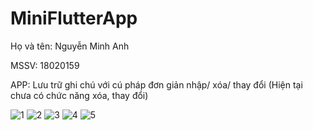 # MiniFlutterApp
Họ và tên: Nguyễn Minh Anh

MSSV: 18020159

APP: Lưu trữ ghi chú với cú pháp đơn giản nhập/ xóa/ thay đổi
(Hiện tại chưa có chức năng xóa, thay đổi)

![1](https://user-images.githubusercontent.com/56524674/106866993-b0923e80-66ff-11eb-9398-30fcc0af5fc4.png)
![2](https://user-images.githubusercontent.com/56524674/106867001-b1c36b80-66ff-11eb-8670-006a7d8d285b.png)
![3](https://user-images.githubusercontent.com/56524674/106867002-b25c0200-66ff-11eb-8dc2-00340b149144.png)
![4](https://user-images.githubusercontent.com/56524674/106867005-b2f49880-66ff-11eb-9a91-f0a949d96b66.png)
![5](https://user-images.githubusercontent.com/56524674/106867008-b38d2f00-66ff-11eb-8270-7eab44c8f2d9.png)

